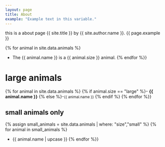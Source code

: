```yaml
---
layout: page
title: About
example: "Example text in this variable."
---
```


this is a about page {{ site.title }} by {{ site.author.name }}.
{{ page.example }}

{% for animal in site.data.animals %}
- The {{ animal.name }} is a {{ animal.size }} animal.
{% endfor %}}

# large animals
{% for animal in site.data.animals %}
 {% if animal.size == "large" %}- <strong style="color: {{animal.color}};">{{ animal.name }}</strong>
 {% else %}-<small>{{ animal.name }}</small>
 {% endif %}
{% endfor %}}

## small animals only
{% assign small_animals = site.data.animals | where: "size","small" %}
{% for animal in small_animals %}
-  {{ animal.name | upcase }} 
{% endfor %}}
